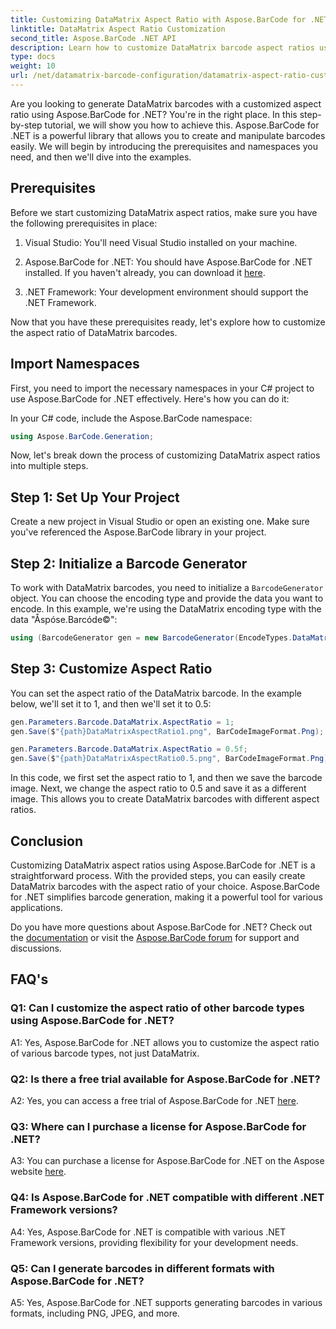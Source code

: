 ```yaml
---
title: Customizing DataMatrix Aspect Ratio with Aspose.BarCode for .NET
linktitle: DataMatrix Aspect Ratio Customization
second_title: Aspose.BarCode .NET API
description: Learn how to customize DataMatrix barcode aspect ratios using Aspose.BarCode for .NET. Step-by-step guide for barcode generation.
type: docs
weight: 10
url: /net/datamatrix-barcode-configuration/datamatrix-aspect-ratio-customization/
---
```

Are you looking to generate DataMatrix barcodes with a customized aspect ratio using Aspose.BarCode for .NET? You're in the right place. In this step-by-step tutorial, we will show you how to achieve this. Aspose.BarCode for .NET is a powerful library that allows you to create and manipulate barcodes easily. We will begin by introducing the prerequisites and namespaces you need, and then we'll dive into the examples.

## Prerequisites

Before we start customizing DataMatrix aspect ratios, make sure you have the following prerequisites in place:

1. Visual Studio: You'll need Visual Studio installed on your machine.

2. Aspose.BarCode for .NET: You should have Aspose.BarCode for .NET installed. If you haven't already, you can download it [here](https://releases.aspose.com/barcode/net/).

3. .NET Framework: Your development environment should support the .NET Framework.

Now that you have these prerequisites ready, let's explore how to customize the aspect ratio of DataMatrix barcodes.

## Import Namespaces

First, you need to import the necessary namespaces in your C# project to use Aspose.BarCode for .NET effectively. Here's how you can do it:

In your C# code, include the Aspose.BarCode namespace:

```csharp
using Aspose.BarCode.Generation;
```

Now, let's break down the process of customizing DataMatrix aspect ratios into multiple steps.

## Step 1: Set Up Your Project

Create a new project in Visual Studio or open an existing one. Make sure you've referenced the Aspose.BarCode library in your project.

## Step 2: Initialize a Barcode Generator

To work with DataMatrix barcodes, you need to initialize a `BarcodeGenerator` object. You can choose the encoding type and provide the data you want to encode. In this example, we're using the DataMatrix encoding type with the data "Åspóse.Barcóde©":

```csharp
using (BarcodeGenerator gen = new BarcodeGenerator(EncodeTypes.DataMatrix, "Åspóse.Barcóde©"))
```

## Step 3: Customize Aspect Ratio

You can set the aspect ratio of the DataMatrix barcode. In the example below, we'll set it to 1, and then we'll set it to 0.5:

```csharp
gen.Parameters.Barcode.DataMatrix.AspectRatio = 1;
gen.Save($"{path}DataMatrixAspectRatio1.png", BarCodeImageFormat.Png);

gen.Parameters.Barcode.DataMatrix.AspectRatio = 0.5f;
gen.Save($"{path}DataMatrixAspectRatio0.5.png", BarCodeImageFormat.Png);
```

In this code, we first set the aspect ratio to 1, and then we save the barcode image. Next, we change the aspect ratio to 0.5 and save it as a different image. This allows you to create DataMatrix barcodes with different aspect ratios.

## Conclusion

Customizing DataMatrix aspect ratios using Aspose.BarCode for .NET is a straightforward process. With the provided steps, you can easily create DataMatrix barcodes with the aspect ratio of your choice. Aspose.BarCode for .NET simplifies barcode generation, making it a powerful tool for various applications.

Do you have more questions about Aspose.BarCode for .NET? Check out the [documentation](https://reference.aspose.com/barcode/net/) or visit the [Aspose.BarCode forum](https://forum.aspose.com/c/barcode/13) for support and discussions.

## FAQ's

### Q1: Can I customize the aspect ratio of other barcode types using Aspose.BarCode for .NET?

A1: Yes, Aspose.BarCode for .NET allows you to customize the aspect ratio of various barcode types, not just DataMatrix.

### Q2: Is there a free trial available for Aspose.BarCode for .NET?

A2: Yes, you can access a free trial of Aspose.BarCode for .NET [here](https://releases.aspose.com/).

### Q3: Where can I purchase a license for Aspose.BarCode for .NET?

A3: You can purchase a license for Aspose.BarCode for .NET on the Aspose website [here](https://purchase.aspose.com/buy).

### Q4: Is Aspose.BarCode for .NET compatible with different .NET Framework versions?

A4: Yes, Aspose.BarCode for .NET is compatible with various .NET Framework versions, providing flexibility for your development needs.

### Q5: Can I generate barcodes in different formats with Aspose.BarCode for .NET?

A5: Yes, Aspose.BarCode for .NET supports generating barcodes in various formats, including PNG, JPEG, and more.
